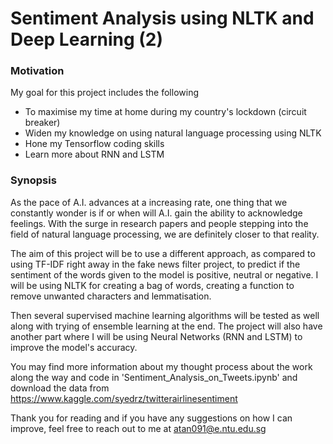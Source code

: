 # Sentiment Analysis using NLTK and Deep Learning (2) <Kaggle>

### Motivation
My goal for this project includes the following
- To maximise my time at home during my country's lockdown (circuit breaker)
- Widen my knowledge on using natural language processing using NLTK
- Hone my Tensorflow coding skills
- Learn more about RNN and LSTM

### Synopsis
As the pace of A.I. advances at a increasing rate, one thing that we constantly wonder is if or when will A.I. gain the ability to acknowledge feelings. With the surge in research papers and people stepping into the field of natural language processing, we are definitely closer to that reality.

The aim of this project will be to use a different approach, as compared to using TF-IDF right away in the fake news filter project, to predict if the sentiment of the words given to the model is positive, neutral or negative. I will be using NLTK for creating a bag of words, creating a function to remove unwanted characters and lemmatisation. 

Then several supervised machine learning algorithms will be tested as well along with trying of ensemble learning at the end. The project will also have another part where I will be using Neural Networks (RNN and LSTM) to improve the model's accuracy.

You may find more information about my thought process about the work along the way and code in 'Sentiment_Analysis_on_Tweets.ipynb' and download the data from https://www.kaggle.com/syedrz/twitterairlinesentiment

Thank you for reading and if you have any suggestions on how I can improve, feel free to reach out to me at atan091@e.ntu.edu.sg
